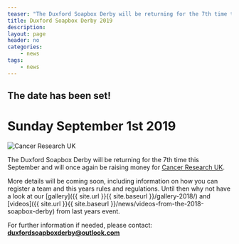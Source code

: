 ```yaml
---
teaser: "The Duxford Soapbox Derby will be returning for the 7th time this September and will once again be raising money for Cancer Research UK"
title: Duxford Soapbox Derby 2019
description:
layout: page
header: no
categories:
    - news
tags:
    - news
---
```


## The date has been set!

# Sunday September 1st 2019

![Cancer Research UK](http://www.cancerresearchuk.org/sites/all/themes/custom/cruk/logo.png)

The Duxford Soapbox Derby will be returning for the 7th time this September and will once again be raising money for [Cancer Research UK](https://www.cancerresearchuk.org).

More details will be coming soon, including information on how you can register a team and this years rules and regulations. Until then why not have a look at our [gallery]({{ site.url }}{{ site.baseurl }}/gallery-2018/) and [videos]({{ site.url }}{{ site.baseurl }}/news/videos-from-the-2018-soapbox-derby) from last years event.

For further information if needed, please contact:
**duxfordsoapboxderby@outlook.com**
